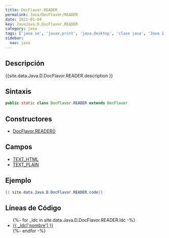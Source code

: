 ```yaml
---
title: DocFlavor.READER
permalink: Java/DocFlavor/READER
date: 2021-01-04
key: JavaJava.D.DocFlavor.READER
category: java
tags: ['java se', 'javax.print', 'java.desktop', 'clase java', 'Java 1.0']
sidebar: 
  nav: java
---
```


## Descripción
{{site.data.Java.D.DocFlavor.READER.description }}

## Sintaxis
~~~java
public static class DocFlavor.READER extends DocFlavor
~~~

## Constructores
* [DocFlavor.READER()](/Java/DocFlavor/READER/DocFlavor/READER/)

## Campos
* [TEXT_HTML](/Java/DocFlavor/READER/TEXT_HTML)
* [TEXT_PLAIN](/Java/DocFlavor/READER/TEXT_PLAIN)

## Ejemplo
~~~java
{{ site.data.Java.D.DocFlavor.READER.code}}
~~~

## Líneas de Código
<ul>
{%- for _ldc in site.data.Java.D.DocFlavor.READER.ldc -%}
   <li>
       <a href="{{_ldc['url'] }}">{{ _ldc['nombre'] }}</a>
   </li>
{%- endfor -%}
</ul>
